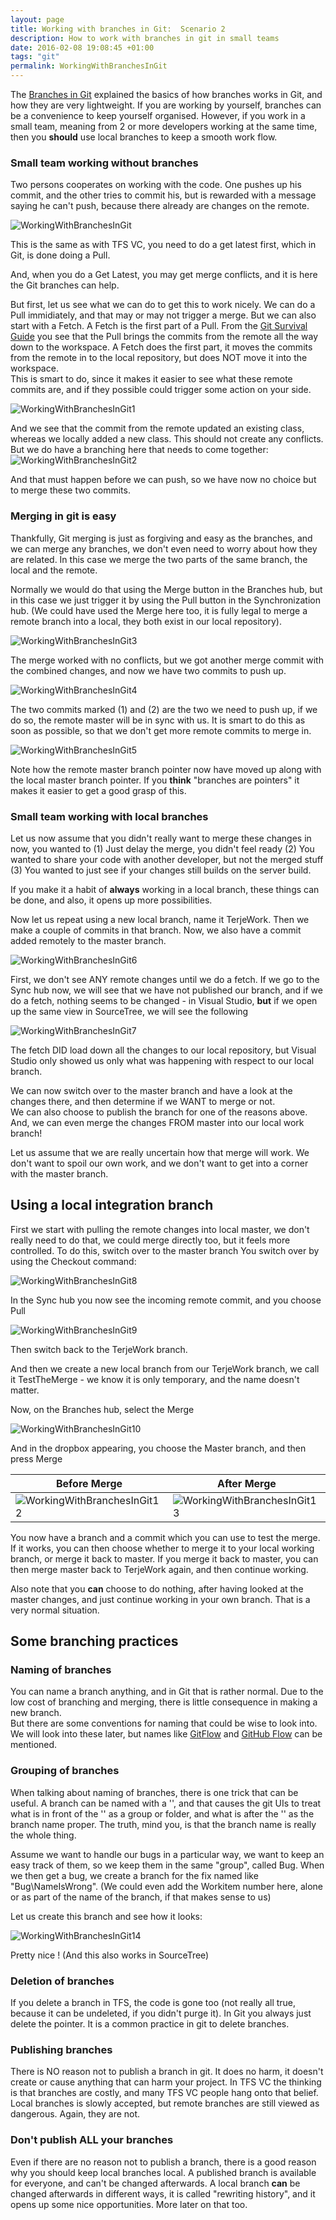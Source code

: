 ```yaml
---
layout: page
title: Working with branches in Git:  Scenario 2
description: How to work with branches in git in small teams
date: 2016-02-08 19:08:45 +01:00
tags: "git"
permalink: WorkingWithBranchesInGit
---
```


The [Branches in Git](BranchesInGit) explained the basics of how branches works in Git, and how they are very lightweight.
If you are working by yourself, branches can be a convenience to keep yourself organised.  However, if you work in a small team, meaning from 2 or more developers working at the same time, then you **should** use local branches to keep a smooth work flow. 

### Small team working without branches

Two persons cooperates on working with the code.  One pushes up his commit, and the other tries to commit his, but is rewarded with a message saying he can't push, because there already are changes on the remote. 

![WorkingWithBranchesInGit](WorkingWithBranchesInGit_images\WorkingWithBranchesInGit.png)

This is the same as with TFS VC, you need to do a get latest first, which in Git, is done doing a Pull. 

And, when you do a Get Latest, you may get merge conflicts, and it is here the Git branches can help. 

But first, let us see what we can do to get this to work nicely.
We can do a Pull immidiately, and that may or may not trigger a merge.  But we can also start with a Fetch.  A  Fetch is the first part of a Pull.  From the [Git Survival Guide](ASurvivalGuideToGit) you see that the Pull brings the commits from the remote all the way down to the workspace.  A Fetch does the first part, it moves the commits from the remote in to the local repository, but does NOT move it into the workspace.  
This is smart to do, since it makes it easier to see what these remote commits are, and if they possible could trigger some action on your side.

![WorkingWithBranchesInGit1](WorkingWithBranchesInGit_images\WorkingWithBranchesInGit1.png)

And we see that the commit from the remote updated an existing class, whereas we locally added a new class.  This should not create any conflicts.  But we do have a branching here that needs to come together:
![WorkingWithBranchesInGit2](WorkingWithBranchesInGit_images\WorkingWithBranchesInGit2.png)

And that must happen before we can push, so we have now no choice but to merge these two commits.

### Merging in git is easy

Thankfully, Git merging is just as forgiving and easy as the branches, and we can merge any branches, we don't even need to worry about how they are related.  In this case we merge the two parts of the same branch, the local and the remote. 

Normally we would do that using the Merge button in the Branches hub, but in this case we just trigger it by using the Pull button in the Synchronization hub.  (We could have used the Merge here too, it is fully legal to merge a remote branch into a local, they both exist in our local repository). 

![WorkingWithBranchesInGit3](WorkingWithBranchesInGit_images\WorkingWithBranchesInGit3.png)

The merge worked with no conflicts, but we got another merge commit with the combined changes, and now we have two commits to push up.

![WorkingWithBranchesInGit4](WorkingWithBranchesInGit_images\WorkingWithBranchesInGit4.png)

The two commits marked (1) and (2) are the two we need to push up, if we do so, the remote master will be in sync with us.   It is smart to do this as soon as possible, so that we don't get more remote commits to merge in.  

![WorkingWithBranchesInGit5](WorkingWithBranchesInGit_images\WorkingWithBranchesInGit5.png)

Note how the remote master branch pointer now have moved up along with the local master branch pointer.  If you **think** "branches are pointers" it makes it easier to get a good grasp of this.  

### Small team working with local branches

Let us now assume that you didn't really want to merge these changes in now, you wanted to (1) Just delay the merge, you didn't feel ready  (2) You wanted to share your code with another developer, but not the merged stuff  (3) You wanted to just see if your changes still builds on the server build. 

If you make it a habit of **always** working in a local branch,  these things can be done, and also, it opens up more possibilities.  

Now let us repeat using a new local branch, name it TerjeWork.  Then we make a couple of commits in that branch.  Now, we also have a commit added remotely to the master branch.  

![WorkingWithBranchesInGit6](WorkingWithBranchesInGit_images\WorkingWithBranchesInGit6.png)

First, we don't see ANY remote changes until we do a fetch.  If we go to the Sync hub now, we will see that we have not published our branch, and if we do a fetch, nothing seems to be changed - in Visual Studio, **but** if we open up the same view in SourceTree, we will see the following

![WorkingWithBranchesInGit7](WorkingWithBranchesInGit_images\WorkingWithBranchesInGit7.png)

The fetch DID load down all the changes to our local repository, but Visual Studio only showed us only  what was happening with respect to our local branch.  

We can now switch over to the master branch and have a look at the changes there, and then determine if we WANT to merge or not.  
We can also choose to publish the branch for one of the reasons above.  
And, we can even merge the changes FROM master into our local work branch!  

Let us assume that we are really uncertain how that merge will work.  We don't want to spoil our own work, and we don't want to get into a corner with the master branch.

## Using a local integration branch

First we start with pulling the remote changes into local master, we don't really need to do that, we could merge directly too, but it feels more controlled.  To do this, switch over to the master branch  You switch over by using the Checkout command:

![WorkingWithBranchesInGit8](WorkingWithBranchesInGit_images\WorkingWithBranchesInGit8.png)

In the Sync hub you now see the incoming remote commit, and you choose Pull

![WorkingWithBranchesInGit9](WorkingWithBranchesInGit_images\WorkingWithBranchesInGit9.png)

Then switch back to the TerjeWork branch. 

And then we create a new local branch from our TerjeWork branch, we call it TestTheMerge - we know it is only temporary, and the name doesn't matter.

Now, on the Branches hub, select the Merge

![WorkingWithBranchesInGit10](WorkingWithBranchesInGit_images\WorkingWithBranchesInGit10.png)

And in the dropbox appearing, you choose the Master branch, and then press Merge

|   Before Merge  |  After Merge |
|-------|--------|
|![WorkingWithBranchesInGit12](WorkingWithBranchesInGit_images\WorkingWithBranchesInGit12.png)|![WorkingWithBranchesInGit13](WorkingWithBranchesInGit_images\WorkingWithBranchesInGit13.png)|


You now have a branch and a commit which you can use to test the merge.  If it works, you can then choose whether to merge it to your local working branch, or merge it back to master.  If you merge it back to master, you can then merge master back to TerjeWork again, and then continue working.  


Also note that you **can** choose to do nothing, after having looked at the master changes, and just continue working in your own branch. That is a very normal situation. 

## Some branching practices

### Naming of branches

You can name a branch anything, and in Git that is rather normal.  Due to the low cost of branching and merging, there is little consequence in making a new branch.  
But there are some conventions for naming that could be wise to look into.  We will look into these later, but names like [GitFlow](http://nvie.com/posts/a-successful-git-branching-model/) and [GitHub Flow](https://guides.github.com/introduction/flow/) can be mentioned.

### Grouping of branches

When talking about naming of branches, there is one trick that can be useful.  A branch can be named with a '\', and that causes the git UIs to treat what is in front of the '\' as a group or folder, and what is after the '\' as the branch name proper.  The truth, mind you, is that the branch name is really the whole thing.

Assume we want to handle our bugs in a particular way, we want to keep an easy track of them, so we keep them in the same "group", called Bug.  When we then get a bug, we create a branch for the fix named like  "Bug\NameIsWrong".  (We could even add the Workitem number here, alone or as part of the name of the branch, if that makes sense to us)

Let us create this branch and see how it looks:

![WorkingWithBranchesInGit14](WorkingWithBranchesInGit_images\WorkingWithBranchesInGit14.png)

Pretty nice !  (And this also works in SourceTree)



### Deletion of branches

If you delete a branch in TFS, the code is gone too (not really all true, because it can be undeleted, if you didn't purge it).  In Git you always just delete the pointer.  It is a common practice in git to delete branches.  

### Publishing branches

There is NO reason not to publish a branch in git.  It does no harm, it doesn't create or cause anything that can harm your project.  In TFS VC the thinking is that branches are costly, and many TFS VC people hang onto that belief.  Local branches is slowly accepted, but remote branches are still viewed as dangerous.   Again, they are not.

### Don't publish ALL your branches

Even if there are no reason not to publish a branch, there is a good reason why you should keep local branches local.  A published branch is available for everyone, and can't be changed afterwards.  A local branch **can** be changed afterwards in different ways, it is called "rewriting history", and it opens up some nice opportunities. More later on that too. 

















